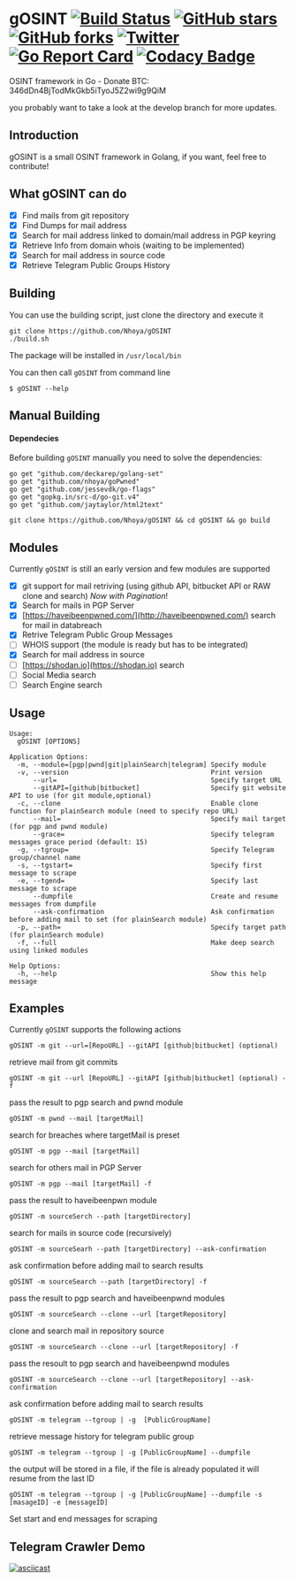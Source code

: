 # gOSINT [![Build Status](https://travis-ci.org/Nhoya/gOSINT.svg?branch=master)](https://travis-ci.org/Nhoya/gOSINT) [![GitHub stars](https://img.shields.io/github/stars/Nhoya/gOSINT.svg)](https://github.com/Nhoya/gOSINT/stargazers) [![GitHub forks](https://img.shields.io/github/forks/Nhoya/gOSINT.svg)](https://github.com/Nhoya/gOSINT/network) [![Twitter](https://img.shields.io/twitter/url/https/github.com/Nhoya/gOSINT.svg?style=social&style=plastic)](https://twitter.com/intent/tweet?text=Wow:&url=https%3A%2F%2Fgithub.com%2FNhoya%2FgOSINT) [![Go Report Card](https://goreportcard.com/badge/github.com/Nhoya/gOSINT)](https://goreportcard.com/report/github.com/Nhoya/gOSINT) [![Codacy Badge](https://api.codacy.com/project/badge/Grade/76673062a30e48bd99d499d32c0c6af0)](https://www.codacy.com/app/Nhoya/gOSINT?utm_source=github.com&amp;utm_medium=referral&amp;utm_content=Nhoya/gOSINT&amp;utm_campaign=Badge_Grade)
OSINT framework in Go - Donate BTC: 346dDn4BjTodMkGkb5iTyoJ5Z2wi9g9QiM

you probably want to take a look at the develop branch for more updates.

## Introduction


gOSINT is a small OSINT framework in Golang, if you want, feel free to contribute!


## What gOSINT can do

- [x] Find mails from git repository
- [x] Find Dumps for mail address
- [x] Search for  mail address linked to domain/mail address in PGP keyring
- [x] Retrieve Info from domain whois (waiting to be implemented)
- [x] Search for mail address in source code
- [x] Retrieve Telegram Public Groups History

## Building

You can use the building script, just clone the directory and execute it

```
git clone https://github.com/Nhoya/gOSINT
./build.sh
```

The package will be installed in `/usr/local/bin`

You can then call `gOSINT` from command line

`$ gOSINT --help`
 

## Manual Building 

#### Dependecies
Before building `gOSINT` manually you need to solve the dependencies:

```
go get "github.com/deckarep/golang-set"
go get "github.com/nhoya/goPwned"
go get "github.com/jessevdk/go-flags"
go get "gopkg.in/src-d/go-git.v4"
go get "github.com/jaytaylor/html2text"
```

`git clone https://github.com/Nhoya/gOSINT && cd gOSINT && go build`

## Modules

Currently `gOSINT` is still an early version and few modules are supported

- [x] git support for mail retriving (using github API, bitbucket API or RAW clone and search) *Now with Pagination*!
- [x] Search for mails in PGP Server
- [x] [https://haveibeenpwned.com/](http://haveibeenpwned.com/) search for mail in databreach
- [x] Retrive Telegram Public Group Messages
- [ ] WHOIS support (the module is ready but has to be integrated)
- [x] Search for mail address in source
- [ ] [https://shodan.io](https://shodan.io) search
- [ ] Social Media search
- [ ] Search Engine search

## Usage

```
Usage:
  gOSINT [OPTIONS]

Application Options:
  -m, --module=[pgp|pwnd|git|plainSearch|telegram] Specify module
  -v, --version                                    Print version
      --url=                                       Specify target URL
      --gitAPI=[github|bitbucket]                  Specify git website API to use (for git module,optional)
  -c, --clone                                      Enable clone function for plainSearch module (need to specify repo URL)
      --mail=                                      Specify mail target (for pgp and pwnd module)
      --grace=                                     Specify telegram messages grace period (default: 15)
  -g, --tgroup=                                    Specify Telegram group/channel name
  -s, --tgstart=                                   Specify first message to scrape
  -e, --tgend=                                     Specify last message to scrape
      --dumpfile                                   Create and resume messages from dumpfile
      --ask-confirmation                           Ask confirmation before adding mail to set (for plainSearch module)
  -p, --path=                                      Specify target path (for plainSearch module)
  -f, --full                                       Make deep search using linked modules

Help Options:
  -h, --help                                       Show this help message
```

## Examples

Currently `gOSINT` supports the following actions


`gOSINT -m git --url=[RepoURL] --gitAPI [github|bitbucket] (optional)`

retrieve mail from git commits

`gOSINT -m git --url [RepoURL] --gitAPI [github|bitbucket] (optional) -f`

pass the result to pgp search and pwnd module

`gOSINT -m pwnd --mail [targetMail]`

search for breaches where targetMail is preset

`gOSINT -m pgp --mail [targetMail]`

search for others mail in PGP Server

`gOSINT -m pgp --mail [targetMail] -f`

pass the result to haveibeenpwn module

`gOSINT -m sourceSerch --path [targetDirectory]`

search for mails in source code (recursively)

`gOSINT -m sourceSearh --path [targetDirectory] --ask-confirmation`

ask confirmation before adding  mail to search results

`gOSINT -m sourceSearch --path [targetDirectory] -f`

pass the result to pgp search and haveibeenpwnd modules

`gOSINT -m sourceSearch --clone --url [targetRepository]`

clone and search mail in repository source

`gOSINT -m sourceSearch --clone --url [targetRepository] -f`

pass the resoult to pgp search and haveibeenpwnd modules

`gOSINT -m sourceSearch --clone --url [targetRepository] --ask-confirmation`

ask confirmation before adding mail to search results

`gOSINT -m telegram --tgroup | -g  [PublicGroupName]`

retrieve message history for telegram public group

`gOSINT -m telegram --tgroup | -g [PublicGroupName] --dumpfile`

the output will be stored in a file, if the file is already populated it will resume from the last ID

`gOSINT -m telegram --tgroup | -g [PublicGroupName] --dumpfile -s [masageID] -e [messageID]`

Set start and end messages for scraping
## Telegram Crawler Demo
[![asciicast](https://asciinema.org/a/h1DVStNEwlPiqX7pLlNXuRanC.png)](https://asciinema.org/a/h1DVStNEwlPiqX7pLlNXuRanC)
